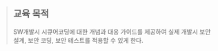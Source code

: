 >## 교육 목적
>SW개발시 시큐어코딩에 대한 개념과 대응 가이드를 제공하여 실제 개발시 보안 설계, 보안 코딩, 보안 테스트를 적용할 수 있게 한다.  


<!--stackedit_data:
eyJoaXN0b3J5IjpbNTQzNDE4NjEsNzMwOTk4MTE2XX0=
-->